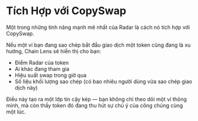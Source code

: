 # Tích Hợp với CopySwap

Một trong những tính năng mạnh mẽ nhất của Radar là cách nó tích hợp với CopySwap.

Nếu một ví bạn đang sao chép bắt đầu giao dịch một token cũng đang là xu hướng, Chain Lens sẽ hiển thị cho bạn:
- Điểm Radar của token
- Ai khác đang tham gia
- Hiệu suất swap trong giờ qua
- Số liệu khối lượng sao chép (có bao nhiêu người dùng vừa sao chép giao dịch này)

Điều này tạo ra một lớp tin cậy kép — bạn không chỉ theo dõi một ví thông minh, mà còn thấy token đó đang thu hút sự chú ý của công chúng cùng một lúc.
